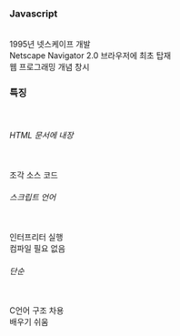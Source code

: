 <h3>Javascript</h3><br>
  1995년 넷스케이프 개발<br>
  Netscape Navigator 2.0 브라우저에 최초 탑재<br>
  웹 프로그래밍 개념 창시<br>
<h3>특징</h3><br>
  <h6>HTML 문서에 내장</h6><br>
    조각 소스 코드<br>
  <h6>스크립트 언어</h6><br>
    인터프리터 실행<br>
    컴파일 필요 없음 <br>
  <h6>단순</h6><br>
    C언어 구조 차용<br>
    배우기 쉬움<br>
